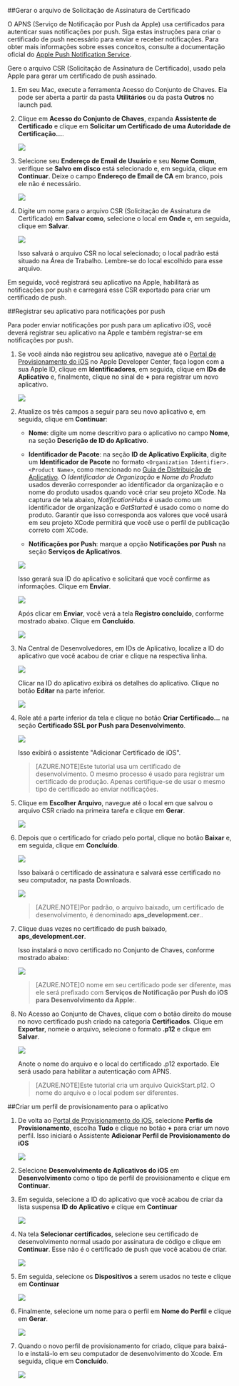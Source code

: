 

##Gerar o arquivo de Solicitação de Assinatura de Certificado

O APNS (Serviço de Notificação por Push da Apple) usa certificados para autenticar suas notificações por push. Siga estas instruções para criar o certificado de push necessário para enviar e receber notificações. Para obter mais informações sobre esses conceitos, consulte a documentação oficial do [Apple Push Notification Service](http://go.microsoft.com/fwlink/p/?LinkId=272584).

Gere o arquivo CSR (Solicitação de Assinatura de Certificado), usado pela Apple para gerar um certificado de push assinado.

1. Em seu Mac, execute a ferramenta Acesso do Conjunto de Chaves. Ela pode ser aberta a partir da pasta **Utilitários** ou da pasta **Outros** no launch pad.

2. Clique em **Acesso do Conjunto de Chaves**, expanda **Assistente de Certificado** e clique em **Solicitar um Certificado de uma Autoridade de Certificação...**.

  	![](./media/notification-hubs-enable-apple-push-notifications/notification-hubs-request-cert-from-ca.png)

3. Selecione seu **Endereço de Email de Usuário** e seu **Nome Comum**, verifique se **Salvo em disco** está selecionado e, em seguida, clique em **Continuar**. Deixe o campo **Endereço de Email de CA** em branco, pois ele não é necessário.

  	![](./media/notification-hubs-enable-apple-push-notifications/notification-hubs-csr-info.png)

4. Digite um nome para o arquivo CSR (Solicitação de Assinatura de Certificado) em **Salvar como**, selecione o local em **Onde** e, em seguida, clique em **Salvar**.

  	![](./media/notification-hubs-enable-apple-push-notifications/notification-hubs-save-csr.png)

  	Isso salvará o arquivo CSR no local selecionado; o local padrão está situado na Área de Trabalho. Lembre-se do local escolhido para esse arquivo.

Em seguida, você registrará seu aplicativo na Apple, habilitará as notificações por push e carregará esse CSR exportado para criar um certificado de push.

##Registrar seu aplicativo para notificações por push

Para poder enviar notificações por push para um aplicativo iOS, você deverá registrar seu aplicativo na Apple e também registrar-se em notificações por push.

1. Se você ainda não registrou seu aplicativo, navegue até o <a href="http://go.microsoft.com/fwlink/p/?LinkId=272456" target="_blank">Portal de Provisionamento do iOS</a> no Apple Developer Center, faça logon com a sua Apple ID, clique em **Identificadores**, em seguida, clique em **IDs de Aplicativo** e, finalmente, clique no sinal de **+** para registrar um novo aplicativo.

   	![](./media/notification-hubs-enable-apple-push-notifications/notification-hubs-ios-appids.png)


2. Atualize os três campos a seguir para seu novo aplicativo e, em seguida, clique em **Continuar**:

	* **Nome**: digite um nome descritivo para o aplicativo no campo **Nome**, na seção **Descrição de ID do Aplicativo**.
	
	* **Identificador de Pacote**: na seção **ID de Aplicativo Explícita**, digite um **Identificador de Pacote** no formato `<Organization Identifier>.<Product Name>`, como mencionado no [Guia de Distribuição de Aplicativo](http://go.microsoft.com/fwlink/?LinkId=613485). O *Identificador de Organização* e *Nome do Produto* usados deverão corresponder ao identificador da organização e o nome do produto usados quando você criar seu projeto XCode. Na captura de tela abaixo, *NotificationHubs* é usado como um identificador de organização e *GetStarted* é usado como o nome do produto. Garantir que isso corresponda aos valores que você usará em seu projeto XCode permitirá que você use o perfil de publicação correto com XCode.
	
	* **Notificações por Push**: marque a opção **Notificações por Push** na seção **Serviços de Aplicativos**.

	![](./media/notification-hubs-enable-apple-push-notifications/notification-hubs-new-appid-info.png)

   	Isso gerará sua ID do aplicativo e solicitará que você confirme as informações. Clique em **Enviar**.


    ![](./media/notification-hubs-enable-apple-push-notifications/notification-hubs-confirm-new-appid.png)


   	Após clicar em **Enviar**, você verá a tela **Registro concluído**, conforme mostrado abaixo. Clique em **Concluído**.


    ![](./media/notification-hubs-enable-apple-push-notifications/notification-hubs-appid-registration-complete.png)


3. Na Central de Desenvolvedores, em IDs de Aplicativo, localize a ID do aplicativo que você acabou de criar e clique na respectiva linha.

   	![](./media/notification-hubs-enable-apple-push-notifications/notification-hubs-ios-appids2.png)

   	Clicar na ID do aplicativo exibirá os detalhes do aplicativo. Clique no botão **Editar** na parte inferior.

   	![](./media/notification-hubs-enable-apple-push-notifications/notification-hubs-edit-appid.png)

4. Role até a parte inferior da tela e clique no botão **Criar Certificado...** na seção **Certificado SSL por Push para Desenvolvimento**.

   	![](./media/notification-hubs-enable-apple-push-notifications/notification-hubs-appid-create-cert.png)

   	Isso exibirá o assistente "Adicionar Certificado de iOS".

    > [AZURE.NOTE]Este tutorial usa um certificado de desenvolvimento. O mesmo processo é usado para registrar um certificado de produção. Apenas certifique-se de usar o mesmo tipo de certificado ao enviar notificações.

5. Clique em **Escolher Arquivo**, navegue até o local em que salvou o arquivo CSR criado na primeira tarefa e clique em **Gerar**.

  	![](./media/notification-hubs-enable-apple-push-notifications/notification-hubs-appid-cert-choose-csr.png)

6. Depois que o certificado for criado pelo portal, clique no botão **Baixar** e, em seguida, clique em **Concluído**.

  	![](./media/notification-hubs-enable-apple-push-notifications/notification-hubs-appid-download-cert.png)

   	Isso baixará o certificado de assinatura e salvará esse certificado no seu computador, na pasta Downloads.

  	![](./media/notification-hubs-enable-apple-push-notifications/notification-hubs-cert-downloaded.png)

    > [AZURE.NOTE]Por padrão, o arquivo baixado, um certificado de desenvolvimento, é denominado **aps\_development.cer**..

7. Clique duas vezes no certificado de push baixado, **aps\_development.cer**.

   	Isso instalará o novo certificado no Conjunto de Chaves, conforme mostrado abaixo:

   	![](./media/notification-hubs-enable-apple-push-notifications/notification-hubs-cert-in-keychain.png)

    > [AZURE.NOTE]O nome em seu certificado pode ser diferente, mas ele será prefixado com **Serviços de Notificação por Push do iOS para Desenvolvimento da Apple:**.

8. No Acesso ao Conjunto de Chaves, clique com o botão direito do mouse no novo certificado push criado na categoria **Certificados**. Clique em **Exportar**, nomeie o arquivo, selecione o formato **.p12** e clique em **Salvar**.

	![](./media/notification-hubs-enable-apple-push-notifications/notification-hubs-export-cert-p12.png)

	Anote o nome do arquivo e o local do certificado .p12 exportado. Ele será usado para habilitar a autenticação com APNS.

	>[AZURE.NOTE]Este tutorial cria um arquivo QuickStart.p12. O nome do arquivo e o local podem ser diferentes.


##Criar um perfil de provisionamento para o aplicativo

1. De volta ao <a href="http://go.microsoft.com/fwlink/p/?LinkId=272456" target="_blank">Portal de Provisionamento do iOS</a>, selecione **Perfis de Provisionamento**, escolha **Tudo** e clique no botão **+** para criar um novo perfil. Isso iniciará o Assistente **Adicionar Perfil de Provisionamento do iOS**

   	![](./media/notification-hubs-enable-apple-push-notifications/notification-hubs-new-provisioning-profile.png)

2. Selecione **Desenvolvimento de Aplicativos do iOS** em **Desenvolvimento** como o tipo de perfil de provisionamento e clique em **Continuar**.


3. Em seguida, selecione a ID do aplicativo que você acabou de criar da lista suspensa **ID do Aplicativo** e clique em **Continuar**

   	![](./media/notification-hubs-enable-apple-push-notifications/notification-hubs-select-appid-for-provisioning.png)


4. Na tela **Selecionar certificados**, selecione seu certificado de desenvolvimento normal usado por assinatura de código e clique em **Continuar**. Esse não é o certificado de push que você acabou de criar.

   	![](./media/notification-hubs-enable-apple-push-notifications/notification-hubs-provisioning-select-cert.png)


5. Em seguida, selecione os **Dispositivos** a serem usados no teste e clique em **Continuar**

   	![](./media/notification-hubs-enable-apple-push-notifications/notification-hubs-provisioning-select-devices.png)


6. Finalmente, selecione um nome para o perfil em **Nome do Perfil** e clique em **Gerar**.

   	![](./media/notification-hubs-enable-apple-push-notifications/notification-hubs-provisioning-name-profile.png)


7. Quando o novo perfil de provisionamento for criado, clique para baixá-lo e instalá-lo em seu computador de desenvolvimento do Xcode. Em seguida, clique em **Concluído**.

   	![](./media/notification-hubs-enable-apple-push-notifications/notification-hubs-provisioning-profile-ready.png)

<!---HONumber=Nov15_HO3-->